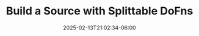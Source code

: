 ---
title: 'Build a Source with Splittable DoFns'
date: 2025-02-13T21:02:34-06:00
speakers:
 - Boyuan Zhang
time_start: 2021-04-10T15:30:00.000Z
time_end:   2021-04-10T15:50:00.000Z
video: https://youtu.be/gRjv2XcGwdc
weight: 16

---